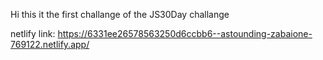 Hi this it the first challange of the JS30Day challange

netlify link: https://6331ee26578563250d6ccbb6--astounding-zabaione-769122.netlify.app/